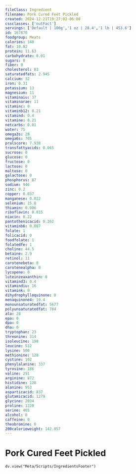 ```yaml
---
fileClass: Ingredient
filename: Pork Cured Feet Pickled
created: 2024-12-21T19:27:02-06:00
cssclasses: ['nutFact']
servings: ['Default | 100g','1 oz | 28.4','1 lb | 453.6']
id: 167870
foodgroup: Meats
calories: 140
fat: 10.02
protein: 11.63
carbohydrate: 0.01
sugars: 0
fiber: 0
cholesterol: 83
saturatedfats: 2.945
calcium: 32
iron: 0.31
potassium: 13
magnesium: 11
vitaminaiu: 37
vitaminarae: 11
vitaminc: 0
vitaminb12: 0.21
vitamind: 0.4
vitamine: 0.21
netcarbs: 0.01
water: 75
omega3s: 28
omega6s: 705
pralscore: 7.938
transfattyacids: 0.065
sucrose: 0
glucose: 0
fructose: 0
lactose: 0
maltose: 0
galactose: 0
phosphorus: 87
sodium: 946
zinc: 0.2
copper: 0.037
manganese: 0.022
selenium: 15.8
thiamin: 0.006
riboflavin: 0.015
niacin: 0.22
pantothenicacid: 0.262
vitaminb6: 0.007
folate: 1
folicacid: 0
foodfolate: 1
folatedfe: 1
choline: 44.5
betaine: 2.9
retinol: 11
carotenebeta: 0
carotenealpha: 0
lycopene: 0
luteinzeaxanthin: 0
vitamind3: 0.4
vitamindiu: 16
vitamink: 0
dihydrophylloquinone: 0
menaquinone4: 10.4
monounsaturatedfat: 5677
polyunsaturatedfat: 784
ala: 28
epa: 0
dpa: 0
dha: 0
tryptophan: 23
threonine: 314
isoleucine: 198
leucine: 512
lysine: 500
methionine: 128
cystine: 102
phenylalanine: 337
tyrosine: 186
valine: 291
arginine: 872
histidine: 128
alanine: 953
asparticacid: 837
glutamicacid: 1279
glycine: 2034
proline: 1220
serine: 465
alcohol: 0
caffeine: 0
theobromine: 0
200calorieweight: 142.857
---
```


# Pork Cured Feet Pickled

```dataviewjs
dv.view("Meta/Scripts/IngredientsFooter")
```